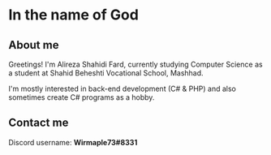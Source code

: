# In the name of God

## About me
Greetings! I'm Alireza Shahidi Fard, currently studying Computer Science as a student at Shahid Beheshti Vocational School, Mashhad.

I'm mostly interested in back-end development (C# & PHP) and also sometimes create C# programs as a hobby.

## Contact me
Discord username: <b>Wirmaple73#8331</b>
